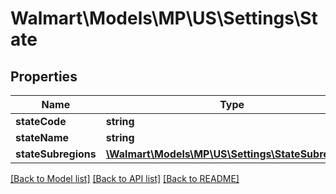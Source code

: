# Walmart\Models\MP\US\Settings\State

## Properties

Name | Type | Description | Notes
------------ | ------------- | ------------- | -------------
**stateCode** | **string** |  |
**stateName** | **string** |  | [optional]
**stateSubregions** | [**\Walmart\Models\MP\US\Settings\StateSubregion[]**](StateSubregion.md) |  | [optional]


[[Back to Model list]](./) [[Back to API list]](../../../../../README.md#supported-apis) [[Back to README]](../../../../../README.md)
